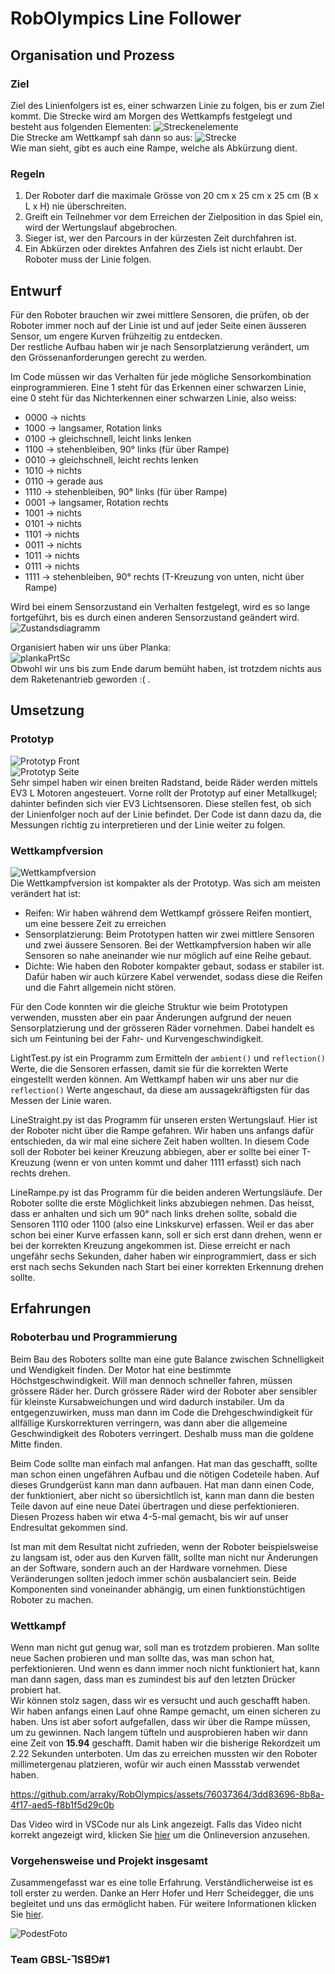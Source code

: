 # RobOlympics Line Follower
## Organisation und Prozess
### Ziel
Ziel des Linienfolgers ist es, einer schwarzen Linie zu folgen, bis er zum Ziel kommt. Die Strecke wird am Morgen des Wettkampfs festgelegt und besteht aus folgenden Elementen:
![Streckenelemente](/Images/Streckenelemente.png)  
Die Strecke am Wettkampf sah dann so aus:
![Strecke](/Images/strecke.jpg)  
Wie man sieht, gibt es auch eine Rampe, welche als Abkürzung dient.
### Regeln
1. Der Roboter darf die maximale Grösse von 20 cm x 25 cm x 25 cm (B x L x H) nie überschreiten.
2. Greift ein Teilnehmer vor dem Erreichen der Zielposition in das Spiel ein, wird der Wertungslauf abgebrochen.
3. Sieger ist, wer den Parcours in der kürzesten Zeit durchfahren ist.
4. Ein Abkürzen oder direktes Anfahren des Ziels ist nicht erlaubt. Der Roboter muss der Linie folgen.

## Entwurf
Für den Roboter brauchen wir zwei mittlere Sensoren, die prüfen, ob der Roboter immer noch auf der Linie ist und auf jeder Seite einen äusseren Sensor, um engere Kurven frühzeitig zu entdecken.  
Der restliche Aufbau haben wir je nach Sensorplatzierung verändert, um den Grössenanforderungen gerecht zu werden.  
  
Im Code müssen wir das Verhalten für jede mögliche Sensorkombination einprogrammieren. Eine 1 steht für das Erkennen einer schwarzen Linie, eine 0 steht für das Nichterkennen einer schwarzen Linie, also weiss:  
- 0000 -> nichts
- 1000 -> langsamer, Rotation links
- 0100 -> gleichschnell, leicht links lenken
- 1100 -> stehenbleiben, 90° links (für über Rampe)
- 0010 -> gleichschnell, leicht rechts lenken
- 1010 -> nichts
- 0110 -> gerade aus
- 1110 -> stehenbleiben, 90° links (für über Rampe)
- 0001 -> langsamer, Rotation rechts
- 1001 -> nichts
- 0101 -> nichts
- 1101 -> nichts
- 0011 -> nichts
- 1011 -> nichts
- 0111 -> nichts
- 1111 -> stehenbleiben, 90° rechts (T-Kreuzung von unten, nicht über Rampe)  

Wird bei einem Sensorzustand ein Verhalten festgelegt, wird es so lange fortgeführt, bis es durch einen anderen Sensorzustand geändert wird.  
![Zustandsdiagramm](/Images/Zustandsdiagramm.png)  
  
Organisiert haben wir uns über Planka:  
![plankaPrtSc](/Images/planka.png)  
Obwohl wir uns bis zum Ende darum bemüht haben, ist trotzdem nichts aus dem Raketenantrieb geworden :( .

## Umsetzung
### Prototyp
![Prototyp Front](/Images/Prototyp-Front.jpg)  
![Prototyp Seite](/Images/Prototyp-Seite.jpg)  
Sehr simpel haben wir einen breiten Radstand, beide Räder werden mittels EV3 L Motoren angesteuert. Vorne rollt der Prototyp auf einer Metallkugel; dahinter befinden sich vier EV3 Lichtsensoren. Diese stellen fest, ob sich der Linienfolger noch auf der Linie befindet. Der Code ist dann dazu da, die Messungen richtig zu interpretieren und der Linie weiter zu folgen.

### Wettkampfversion
![Wettkampfversion](/Images/wettkampfversion.jpg)  
Die Wettkampfversion ist kompakter als der Prototyp. Was sich am meisten verändert hat ist:
- Reifen: Wir haben während dem Wettkampf grössere Reifen montiert, um eine bessere Zeit zu erreichen
- Sensorplatzierung: Beim Prototypen hatten wir zwei mittlere Sensoren und zwei äussere Sensoren. Bei der Wettkampfversion haben wir alle Sensoren so nahe aneinander wie nur möglich auf eine Reihe gebaut. 
- Dichte: Wie haben den Roboter kompakter gebaut, sodass er stabiler ist. Dafür haben wir auch kürzere Kabel verwendet, sodass diese die Reifen und die Fahrt allgemein nicht stören.  

Für den Code konnten wir die gleiche Struktur wie beim Prototypen verwenden, mussten aber ein paar Änderungen aufgrund der neuen Sensorplatzierung und der grösseren Räder vornehmen. Dabei handelt es sich um Feintuning bei der Fahr- und Kurvengeschwindigkeit.  

LightTest.py ist ein Programm zum Ermitteln der `ambient()` und `reflection()` Werte, die die Sensoren erfassen, damit sie für die korrekten Werte eingestellt werden können. Am Wettkampf haben wir uns aber nur die `reflection()` Werte angeschaut, da diese am aussagekräftigsten für das Messen der Linie waren.  

LineStraight.py ist das Programm für unseren ersten Wertungslauf. Hier ist der Roboter nicht über die Rampe gefahren. Wir haben uns anfangs dafür entschieden, da wir mal eine sichere Zeit haben wollten. In diesem Code soll der Roboter bei keiner Kreuzung abbiegen, aber er sollte bei einer T-Kreuzung (wenn er von unten kommt und daher 1111 erfasst) sich nach rechts drehen.  

LineRampe.py ist das Programm für die beiden anderen Wertungsläufe. Der Roboter sollte die erste Möglichkeit links abzubiegen nehmen. Das heisst, dass er anhalten und sich um 90° nach links drehen sollte, sobald die Sensoren 1110 oder 1100 (also eine Linkskurve) erfassen. Weil er das aber schon bei einer Kurve erfassen kann, soll er sich erst dann drehen, wenn er bei der korrekten Kreuzung angekommen ist. Diese erreicht er nach ungefähr sechs Sekunden, daher haben wir einprogrammiert, dass er sich erst nach sechs Sekunden nach Start bei einer korrekten Erkennung drehen sollte.
## Erfahrungen
### Roboterbau und Programmierung
Beim Bau des Roboters sollte man eine gute Balance zwischen Schnelligkeit und Wendigkeit finden. Der Motor hat eine bestimmte Höchstgeschwindigkeit. Will man dennoch schneller fahren, müssen grössere Räder her. Durch grössere Räder wird der Roboter aber sensibler für kleinste Kursabweichungen und wird dadurch instabiler. Um da entgegenzuwirken, muss man dann im Code die Drehgeschwindigkeit für allfällige Kurskorrekturen verringern, was dann aber die allgemeine Geschwindigkeit des Roboters verringert. Deshalb muss man die goldene Mitte finden.  
  
Beim Code sollte man einfach mal anfangen. Hat man das geschafft, sollte man schon einen ungefähren Aufbau und die nötigen Codeteile haben. Auf dieses Grundgerüst kann man dann aufbauen. Hat man dann einen Code, der funktioniert, aber nicht so übersichtlich ist, kann man dann die besten Teile davon auf eine neue Datei übertragen und diese perfektionieren. Diesen Prozess haben wir etwa 4-5-mal gemacht, bis wir auf unser Endresultat gekommen sind.  
  
Ist man mit dem Resultat nicht zufrieden, wenn der Roboter beispielsweise zu langsam ist, oder aus den Kurven fällt, sollte man nicht nur Änderungen an der Software, sondern auch an der Hardware vornehmen. Diese Veränderungen sollten jedoch immer schön ausbalanciert sein. Beide Komponenten sind voneinander abhängig, um einen funktionstüchtigen Roboter zu machen.
### Wettkampf
Wenn man nicht gut genug war, soll man es trotzdem probieren. Man sollte neue Sachen probieren und man sollte das, was man schon hat, perfektionieren. Und wenn es dann immer noch nicht funktioniert hat, kann man dann sagen, dass man es zumindest bis auf den letzten Drücker probiert hat.  
Wir können stolz sagen, dass wir es versucht und auch geschafft haben.  
Wir haben anfangs einen Lauf ohne Rampe gemacht, um einen sicheren zu haben. Uns ist aber sofort aufgefallen, dass wir über die Rampe müssen, um zu gewinnen. Nach langem tüfteln und ausprobieren haben wir dann eine Zeit von **15.94** geschafft. Damit haben wir die bisherige Rekordzeit um 2.22 Sekunden unterboten. Um das zu erreichen mussten wir den Roboter millimetergenau platzieren, wofür wir auch einen Massstab verwendet haben.  

https://github.com/arraky/RobOlympics/assets/76037364/3dd83696-8b8a-4f17-aed5-f8b1f5d29c0b  

Das Video wird in VSCode nur als Link angezeigt. Falls das Video nicht korrekt angezeigt wird, klicken Sie [hier](https://github.com/arraky/RobOlympics/blob/main/README.md) um die Onlineversion anzusehen.

### Vorgehensweise und Projekt insgesamt
Zusammengefasst war es eine tolle Erfahrung. Verständlicherweise ist es toll erster zu werden. Danke an Herr Hofer und Herr Scheidegger, die uns begleitet und uns das ermöglicht haben. Für weitere Informationen klicken Sie [hier](https://www.youtube.com/watch?v=dQw4w9WgXcQ).  

![PodestFoto](/Images/podest.png)  
### Team GBSL-ꓶSꓭꓨ#1  